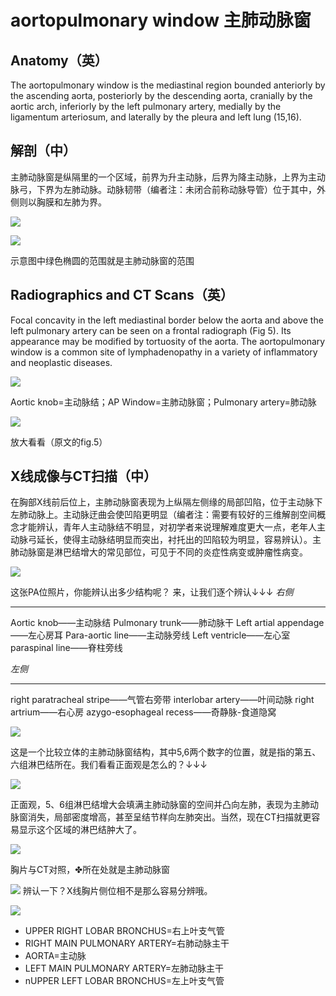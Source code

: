 # aortopulmonary window 主肺动脉窗
## Anatomy（英）
The aortopulmonary window is the mediastinal region bounded anteriorly by the ascending aorta, posteriorly by the descending aorta, cranially by the aortic arch, inferiorly by the left pulmonary artery, medially by the ligamentum arteriosum, and laterally by the pleura and left lung (15,16).
## 解剖（中）
主肺动脉窗是纵隔里的一个区域，前界为升主动脉，后界为降主动脉，上界为主动脉弓，下界为左肺动脉。动脉韧带（编者注：未闭合前称动脉导管）位于其中，外侧则以胸膜和左肺为界。

![](./_image/2017-04-30-10-18-15.jpg)

![](./_image/2017-04-30-10-18-23.jpg)

示意图中绿色椭圆的范围就是主肺动脉窗的范围
## Radiographics and CT Scans（英）
Focal concavity in the left mediastinal border below the aorta and above the left pulmonary artery can be seen on a frontal radiograph (Fig 5). Its appearance may be modified by tortuosity of the aorta. The aortopulmonary window is a common site of lymphadenopathy in a variety of inflammatory and neoplastic diseases.

![](./_image/2017-04-30-10-19-03.jpg)

Aortic knob=主动脉结；AP Window=主肺动脉窗；Pulmonary artery=肺动脉


![](./_image/2017-04-30-10-19-23.jpg)

放大看看（原文的fig.5）

## X线成像与CT扫描（中）
 在胸部X线前后位上，主肺动脉窗表现为上纵隔左侧缘的局部凹陷，位于主动脉下左肺动脉上。主动脉迂曲会使凹陷更明显（编者注：需要有较好的三维解剖空间概念才能辨认，青年人主动脉结不明显，对初学者来说理解难度更大一点，老年人主动脉弓延长，使得主动脉结明显而突出，衬托出的凹陷较为明显，容易辨认）。主肺动脉窗是淋巴结增大的常见部位，可见于不同的炎症性病变或肿瘤性病变。

![](./_image/2017-04-30-10-20-17.jpg)

这张PA位照片，你能辨认出多少结构呢？
来，让我们逐个辨认↓↓↓
*右侧*
*** 

Aortic knob——主动脉结
Pulmonary trunk——肺动脉干
Left artial appendage——左心房耳
Para-aortic line——主动脉旁线
Left ventricle——左心室
paraspinal line——脊柱旁线

*左侧*
*** 

right paratracheal stripe——气管右旁带
interlobar artery——叶间动脉
right artrium——右心房
azygo-esophageal recess——奇静脉-食道隐窝


![](./_image/2017-04-30-10-22-27.jpg)

这是一个比较立体的主肺动脉窗结构，其中5,6两个数字的位置，就是指的第五、六组淋巴结所在。我们看看正面观是怎么的？↓↓↓

![](./_image/2017-04-30-10-22-45.jpg)

正面观，5、6组淋巴结增大会填满主肺动脉窗的空间并凸向左肺，表现为主肺动脉窗消失，局部密度增高，甚至呈结节样向左肺突出。当然，现在CT扫描就更容易显示这个区域的淋巴结肿大了。

![](./_image/2017-04-30-10-23-02.jpg)

胸片与CT对照，✤所在处就是主肺动脉窗

![](./_image/2017-04-30-10-23-15.jpg)
辨认一下？X线胸片侧位相不是那么容易分辨哦。

![](./_image/2017-04-30-10-23-33.jpg)

* UPPER RIGHT LOBAR BRONCHUS=右上叶支气管
* RIGHT MAIN PULMONARY ARTERY=右肺动脉主干
* AORTA=主动脉
* LEFT MAIN PULMONARY ARTERY=左肺动脉主干
* nUPPER LEFT LOBAR BRONCHUS=左上叶支气管




